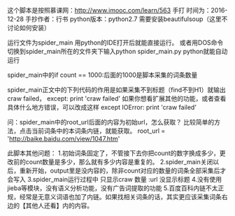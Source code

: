 这个脚本是按照慕课网：http://www.imooc.com/learn/563 手打
时间为：2016-12-28
手抄作者：行书
python版本：python2.7
需要安装beautifulsoup（这里不讨论如何安装）

运行文件为spider_main 用python的IDE打开后就能直接运行。
或者用DOS命令切换到spider_main所在的文件夹下输入python spider_main.py
python就能自动运行

spider_main中的if count == 1000:后面的1000是脚本采集的词条数量


spider_main正文中的下列代码的作用是如果采集不到标题（find不到H1）就输出craw failed，
            except:
                print 'craw failed'
如果你想看扩展其他的功能，或者查看具体什么地方错误，可以改成这样
			except IOError:
                print 'craw failed'

问：spider_main中的root_url后面的内容为初始url，怎么获取？
比较简单的方法，点击当前词条中的本词条内链，就能获取。
root_url = 'http://baike.baidu.com/view/1047.htm'

此脚本其他问题：
1.初始词条固定了，不管接下去你把count的数字换成多少，更改前的count数量是多少，那么就有多少内容是重复的。
2.spider_main关闭以后，重新开始，output里是没内容的，除非count对应的数量的词条全部采集后才会写入
3.spider_main运行过程中 只显示craw 数量 :url 没显示标题
4.没有使用jieba等模块，没有语义分析功能，没有广告词提取的功能
5.百度百科内链不太正规，经常是无意义词语也加了内链。如果找相关词条的话，其实更应该采集词条右边的【其他人还看】内的内容。
